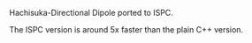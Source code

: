 Hachisuka-Directional Dipole ported to ISPC.

The ISPC version is around 5x faster than the plain C++ version.
